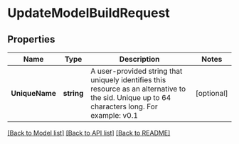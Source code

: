 # UpdateModelBuildRequest

## Properties

Name | Type | Description | Notes
------------ | ------------- | ------------- | -------------
**UniqueName** | **string** | A user-provided string that uniquely identifies this resource as an alternative to the sid. Unique up to 64 characters long. For example: v0.1 | [optional] 

[[Back to Model list]](../README.md#documentation-for-models) [[Back to API list]](../README.md#documentation-for-api-endpoints) [[Back to README]](../README.md)


